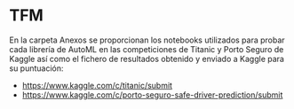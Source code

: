 # TFM
En la carpeta Anexos se proporcionan los notebooks utilizados para probar cada librería de AutoML en las competiciones de Titanic y Porto Seguro de Kaggle así como el fichero de resultados obtenido y enviado a Kaggle para su puntuación:
- https://www.kaggle.com/c/titanic/submit
- https://www.kaggle.com/c/porto-seguro-safe-driver-prediction/submit
